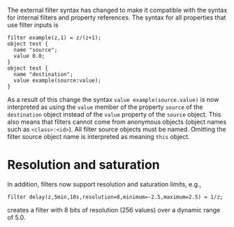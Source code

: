 The external filter syntax has changed to make it compatible with the syntax for internal filters and property references.  The syntax for all properties that use filter inputs is
~~~
filter example(z,1) = z/(z+1);
object test {
  name "source";
  value 0.0;
}
object test {
  name "destination";
  value example(source:value);
}
~~~
As a result of this change the syntax `value example(source.value)` is now interpreted as using the `value` member of the property `source` of the `destination` object instead of the `value` property of the `source` object. This also means that filters cannot come from anonymous objects (object names such as `<class>:<id>`).  All filter source objects must be named.  Omitting the filter source object name is interpreted as meaning `this` object.

# Resolution and saturation

In addition, filters now support resolution and saturation limits, e.g.,
~~~
filter delay(z,5min,10s,resolution=8,minimum=-2.5,maximum=2.5) = 1/z;
~~~
creates a filter with 8 bits of resolution (256 values) over a dynamic range of 5.0.
